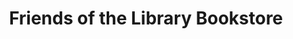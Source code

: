 ---
title: "Friends of the Library Bookstore"
url: /lake-forest/friends-of-the-library-bookstore/
shop: books
---